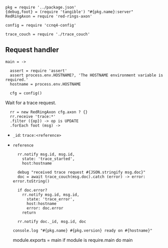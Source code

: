     pkg = require '../package.json'
    {debug,foot} = (require 'tangible') "#{pkg.name}:server"
    RedRingAxon = require 'red-rings-axon'

    config = require 'ccnq4-config'

    trace_couch = require './trace_couch'

Request handler
---------------

    main = ->

      assert = require 'assert'
      assert process.env.HOSTNAME?, 'The HOSTNAME environment variable is required.'
      hostname = process.env.HOSTNAME

      cfg = config()

Wait for a trace request.

      rr = new RedRingAxon cfg.axon ? {}
      rr.receive 'trace:*'
      .filter ({op}) -> op is UPDATE
      .forEach foot (msg) ->

- `_id`: `trace:<reference>`
- `reference`

        rr.notify msg.id, msg.id,
          state: 'trace_started',
          host:hostname

        debug "received trace request #{JSON.stringify msg.doc}"
        doc = await trace_couch(msg.doc).catch (error) -> error: error.toString()

        if doc.error?
          rr.notify msg.id, msg.id,
            state: 'trace_error',
            host:hostname
            error: doc.error
          return

        rr.notify doc._id, msg.id, doc

      console.log "#{pkg.name} #{pkg.version} ready on #{hostname}"

    module.exports = main
    if module is require.main
      do main
